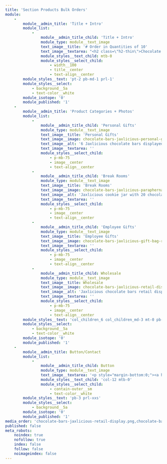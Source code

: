```yaml
---
title: 'Section Products Bulk Orders'
module:
    -
        module__admin_title: 'Title + Intro'
        module_list:
            -
                module__admin_title_child: 'Title + Intro'
                module_type: module__text_image
                text_image__title: '# Order in Quantities of 10'
                text_image__textarea: "<h2 class=\"h2-thin\">Chocolate Bars are Great for Personal and Employee Gifts</h2>\r\n(also available at wholesale for retailers)"
                module_styles__text_child: mtb-0
                module_styles__select_child:
                    - width__100
                    - title__center
                    - text-align__center
        module_styles__text: 'pt-2 pb-md-1 prl-1'
        module_styles__select:
            - background__5a
            - text-color__white
        module_isotope: '0'
        module_published: '1'
    -
        module__admin_title: 'Product Categories + Photos'
        module_list:
            -
                module__admin_title_child: 'Personal Gifts'
                module_type: module__text_image
                text_image__title: 'Personal Gifts'
                text_image__image: chocolate-bars-jaxlicious-personal-gift-set-white-tissue-paper.jpg
                text_image__alt: '6 Jaxlicious chocolate bars displayed in red tissue paper and ribbon'
                text_image__textarea: ''
                module_styles__select_child:
                    - p-mb-75
                    - image__center
                    - text-align__center
            -
                module__admin_title_child: 'Break Rooms'
                module_type: module__text_image
                text_image__title: 'Break Rooms'
                text_image__image: chocolate-bars-jaxlicious-paraphernalia-breakroom.jpg
                text_image__alt: 'Jaxlicious cookie jar with 20 chocolate bars'
                text_image__textarea: ''
                module_styles__select_child:
                    - p-mb-75
                    - image__center
                    - text-align__center
            -
                module__admin_title_child: 'Employee Gifts'
                module_type: module__text_image
                text_image__title: 'Employee Gifts'
                text_image__image: chocolate-bars-jaxlicious-gift-bag-red.jpg
                text_image__textarea: ''
                module_styles__select_child:
                    - p-mb-75
                    - image__center
                    - text-align__center
            -
                module__admin_title_child: Wholesale
                module_type: module__text_image
                text_image__title: Wholesale
                text_image__image: chocolate-bars-jaxlicious-retail-display.jpg
                text_image__alt: 'Jaxlicious chocolate bars retail display'
                text_image__textarea: ''
                module_styles__select_child:
                    - p-mb-75
                    - image__center
                    - text-align__center
        module_styles__text: 'col_children_6 col_children_md-3 mt-0 pb-2 prl_children_xxs prl_children_sm-1 prl_children_xl-2'
        module_styles__select:
            - background__5a
            - text-color__white
        module_isotope: '0'
        module_published: '1'
    -
        module__admin_title: Button/Contact
        module_list:
            -
                module__admin_title_child: Button
                module_type: module__text_image
                text_image__textarea: '<p style="margin-bottom:0;"><a href="#contact-us" class="button button__md button__contained button__center b-white padding-right-left__md">Contact Us to Place Your Order</a></p>'
                module_styles__text_child: 'col-12 mtb-0'
                module_styles__select_child:
                    - contain-outer__sm
                    - text-color__white
        module_styles__text: 'pb-3 prl-xxs'
        module_styles__select:
            - background__5a
        module_isotope: '0'
        module_published: '1'
media_order: 'chocolate-bars-jaxlicious-retail-display.png,chocolate-bars-jaxlicious-gift-bag-red.png,chocolate-bars-jaxlicious-paraphernalia-breakroom.jpg,chocolate-bars-jaxlicious-mug-black-white.png,chocolate-bars-jaxlicious-personal-gift-set-mug-6-bars.png,chocolate-bars-jaxlicious-personal-gift-set-white-tissue-paper.png'
published: false
meta_robots:
    noindex: true
    nofollow: true
    index: false
    follow: false
    noimageindex: false
---
```


